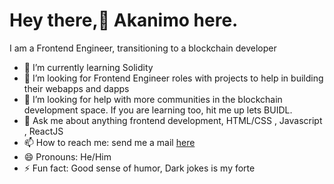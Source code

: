 

<h1>Hey there,👋 Akanimo here.</h1>


I am a Frontend Engineer, transitioning to a blockchain developer




- 🌱 I’m currently learning Solidity
- 👯 I’m looking for Frontend Engineer roles with projects to help in building their webapps and dapps 
- 🤔 I’m looking for help with more communities in the blockchain development space. If you are learning too, hit me up lets BUIDL.
- 💬 Ask me about anything frontend development, HTML/CSS , Javascript , ReactJS
- 📫 How to reach me: send me a mail <a href="akanimoime2016@gmail.com" >here</a> 
- 😄 Pronouns: He/Him
- ⚡ Fun fact: Good sense of humor, Dark jokes is my forte

